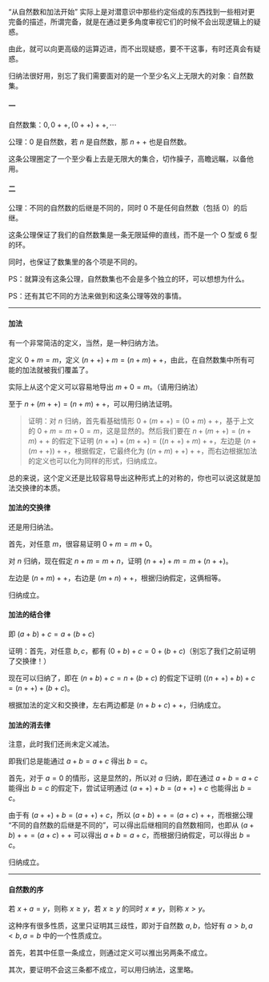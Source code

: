 “从自然数和加法开始” 实际上是对潜意识中那些约定俗成的东西找到一些相对更完备的描述，所谓完备，就是在通过更多角度审视它们的时候不会出现逻辑上的疑惑。

由此，就可以向更高级的运算迈进，而不出现疑惑，要不干这事，有时还真会有疑惑。

归纳法很好用，别忘了我们需要面对的是一个至少名义上无限大的对象：自然数集。

#### 一

自然数集：$0,0++,(0++)++,\cdots$

公理：$0$ 是自然数，若 $n$ 是自然数，那 $n++$ 也是自然数。

这条公理圈定了一个至少看上去是无限大的集合，切作臊子，高瞻远瞩，以备他用。

#### 二

公理：不同的自然数的后继是不同的，同时 0 不是任何自然数（包括 0）的后继。

这条公理保证了我们的自然数集是一条无限延伸的直线，而不是一个 O 型或 6 型的环。

同时，也保证了数集里的各个项是不同的。

PS：就算没有这条公理，自然数集也不会是多个独立的环，可以想想为什么。

PS：还有其它不同的方法来做到和这条公理等效的事情。

---

#### 加法

有一个非常简洁的定义，当然，是一种归纳方法。

定义 $0+m=m$，定义 $(n++)+m=(n+m)++$，由此，在自然数集中所有可能的加法就被我们覆盖了。

实际上从这个定义可以容易地导出 $m+0=m$。（请用归纳法）

至于 $n+(m++)=(n+m)++$，可以用归纳法证明。

> 证明：对 $n$ 归纳，首先看基础情形 $0+(m++)=(0+m)++$，基于上文的 $0+m=m+0=m$，这是显然的。然后我们要在 $n+(m++)=(n+m)++$ 的假定下证明 $(n++)+(m++)=((n++)+m)++$，左边是 $(n+(m++))++$，根据假定，它最终化为 $((n+m)++)++$，而右边根据加法的定义也可以化为同样的形式，归纳成立。

总的来说，这个定义还是比较容易导出这种形式上的对称的，你也可以说这就是加法交换律的本质。

#### 加法的交换律

还是用归纳法。

首先，对任意 $m$，很容易证明 $0+m=m+0$。

对 $n$ 归纳，现在假定 $n+m=m+n$，证明 $(n++)+m=m+(n++)$。

左边是 $(n+m)++$，右边是 $(m+n)++$，根据归纳假定，这俩相等。

归纳成立。

#### 加法的结合律

即 $(a+b)+c=a+(b+c)$

证明：首先，对任意 $b,c$，都有 $(0+b)+c=0+(b+c)$（别忘了我们之前证明了交换律！）

现在可以归纳了，即在 $(n+b)+c=n+(b+c)$ 的假定下证明 $((n++)+b)+c=(n++)+(b+c)$。

根据加法的定义和交换律，左右两边都是 $(n+b+c)++$，归纳成立。

#### 加法的消去律

注意，此时我们还尚未定义减法。

即我们总是能通过 $a+b=a+c$ 得出 $b=c$。

首先，对于 $a=0$ 的情形，这是显然的，所以对 $a$ 归纳，即在通过 $a+b=a+c$ 能得出 $b=c$ 的假定下，尝试证明通过 $(a++)+b=(a++)+c$ 也能得出 $b=c$。

由于有 $(a++)+b=(a++)+c$，所以 $(a+b)++=(a+c)++$，而根据公理 “不同的自然数的后继是不同的”，可以得出后继相同的自然数相同，也即从 $(a+b)++=(a+c)++$ 可以得出 $a+b=a+c$，而根据归纳假定，可以得出 $b=c$。

归纳成立。

---
#### 自然数的序

若 $x+a=y$，则称 $x\ge y$，若 $x\ge y$ 的同时 $x\neq y$，则称 $x>y$。

这种序有很多性质，这里只证明其三歧性，即对于自然数 $a,b$，恰好有 $a>b,a<b,a=b$ 中的一个性质成立。

首先，若其中任意一条成立，则通过定义可以推出另两条不成立。

其次，要证明不会这三条都不成立，可以用归纳法，这里略。
